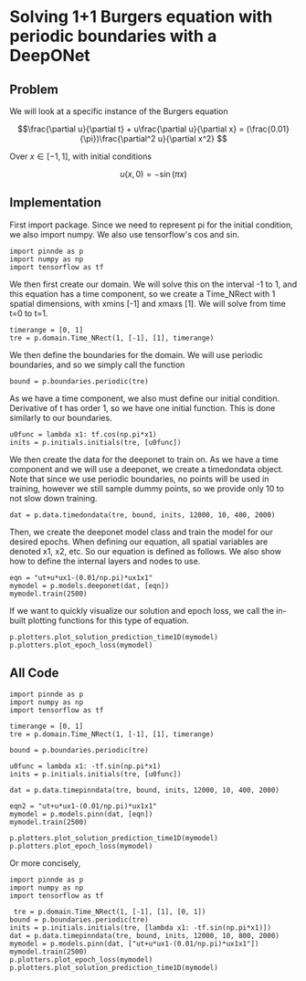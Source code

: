# Solving 1+1 Burgers equation with periodic boundaries with a DeepONet

## Problem
We will look at a specific instance of the Burgers equation

$$\frac{\partial u}{\partial t} + u\frac{\partial u}{\partial x} = (\frac{0.01}{\pi})\frac{\partial^2 u}{\partial x^2} $$

Over $x\in[-1,1]$, with initial conditions

$$u(x, 0) = -\sin(\pi x)$$

## Implementation
First import package. Since we need to represent pi for the initial condition, we also import numpy. We also use tensorflow's cos and sin.
    
    import pinnde as p
    import numpy as np
    import tensorflow as tf

We then first create our domain. We will solve this on the interval -1 to 1, and this equation has a time component, so
we create a Time_NRect with 1 spatial dimensions, with xmins [-1] and xmaxs [1]. We will solve
from time t=0 to t=1.

    timerange = [0, 1]
    tre = p.domain.Time_NRect(1, [-1], [1], timerange)

We then define the boundaries for the domain. We will use periodic boundaries, and so we simply call the function

    bound = p.boundaries.periodic(tre)

As we have a time component, we also must define our initial condition. Derivative of t has order 1, 
so we have one initial function. This is done similarly to our boundaries.

    u0func = lambda x1: tf.cos(np.pi*x1)
    inits = p.initials.initials(tre, [u0func])

We then create the data for the deeponet to train on. As we have a time component and we will use a deeponet, we create a timedondata object.
Note that since we use periodic boundaries, no points will be used in training, however we still sample dummy points, so we provide only 
10 to not slow down training.

    dat = p.data.timedondata(tre, bound, inits, 12000, 10, 400, 2000)

Then, we create the deeponet model class and train the model for our desired epochs. When defining our equation, all spatial variables are denoted
x1, x2, etc. So our equation is defined as follows. We also show how to define the internal layers and nodes to use.

    eqn = "ut+u*ux1-(0.01/np.pi)*ux1x1"
    mymodel = p.models.deeponet(dat, [eqn])
    mymodel.train(2500)

If we want to quickly visualize our solution and epoch loss, we call the in-built plotting functions for this type of equation.

    p.plotters.plot_solution_prediction_time1D(mymodel)
    p.plotters.plot_epoch_loss(mymodel)

## All Code

    import pinnde as p
    import numpy as np
    import tensorflow as tf

    timerange = [0, 1]
    tre = p.domain.Time_NRect(1, [-1], [1], timerange)

    bound = p.boundaries.periodic(tre)

    u0func = lambda x1: -tf.sin(np.pi*x1)
    inits = p.initials.initials(tre, [u0func])

    dat = p.data.timepinndata(tre, bound, inits, 12000, 10, 400, 2000)

    eqn2 = "ut+u*ux1-(0.01/np.pi)*ux1x1"
    mymodel = p.models.pinn(dat, [eqn])
    mymodel.train(2500)

    p.plotters.plot_solution_prediction_time1D(mymodel)
    p.plotters.plot_epoch_loss(mymodel)

Or more concisely,

    import pinnde as p
    import numpy as np
    import tensorflow as tf

     tre = p.domain.Time_NRect(1, [-1], [1], [0, 1])
    bound = p.boundaries.periodic(tre)
    inits = p.initials.initials(tre, [lambda x1: -tf.sin(np.pi*x1)])
    dat = p.data.timepinndata(tre, bound, inits, 12000, 10, 800, 2000)
    mymodel = p.models.pinn(dat, ["ut+u*ux1-(0.01/np.pi)*ux1x1"])
    mymodel.train(2500)
    p.plotters.plot_epoch_loss(mymodel)
    p.plotters.plot_solution_prediction_time1D(mymodel)

